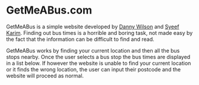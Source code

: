 # GetMeABus.com

GetMeABus is a simple website developed by [Danny Wilson](http://danwilson.co) and [Syeef Karim](http://syeefkarim.com).
Finding out bus times is a horrible and boring task, not made easy by the fact that the information can be difficult to find and read.

GetMeABus works by finding your current location and then all the bus stops nearby. Once the user selects a bus stop the bus times are displayed in a list below.
If however the website is unable to find your current location or it finds the wrong location, the user can input their postcode and the website will proceed as normal.